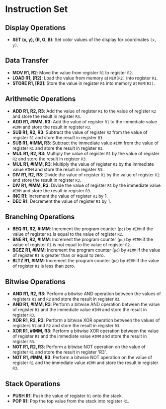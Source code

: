 # Instruction Set

## Display Operations
- **SET (x, y), (R, G, B)**: Set color values of the display for coordinates `(x, y)`.

## Data Transfer
- **MOV R1, R2**: Move the value from register `R1` to register `R2`.
- **LOAD R1, [R2]**: Load the value from memory at `MEM[R2]` into register `R1`.
- **STORE R1, [R2]**: Store the value in register `R1` into memory at `MEM[R2]`.

## Arithmetic Operations
- **ADD R1, R2, R3**: Add the value of register `R1` to the value of register `R2` and store the result in register `R3`.
- **ADD R1, #IMM, R3**: Add the value of register `R1` to the immediate value `#IMM` and store the result in register `R3`.
- **SUB R1, R2, R3**: Subtract the value of register `R2` from the value of register `R1` and store the result in register `R3`.
- **SUB R1, #IMM, R3**: Subtract the immediate value `#IMM` from the value of register `R1` and store the result in register `R3`.
- **MUL R1, R2, R3**: Multiply the value of register `R1` by the value of register `R2` and store the result in register `R3`.
- **MUL R1, #IMM, R3**: Multiply the value of register `R1` by the immediate value `#IMM` and store the result in register `R3`.
- **DIV R1, R2, R3**: Divide the value of register `R1` by the value of register `R2` and store the result in register `R3`.
- **DIV R1, #IMM, R3**: Divide the value of register `R1` by the immediate value `#IMM` and store the result in register `R3`.
- **INC R1**: Increment the value of register `R1` by 1.
- **DEC R1**: Decrement the value of register `R1` by 1.

## Branching Operations
- **BEQ R1, R2, #IMM**: Increment the program counter (`pc`) by `#IMM` if the value of register `R1` is equal to the value of register `R2`.
- **BNE R1, R2, #IMM**: Increment the program counter (`pc`) by `#IMM` if the value of register `R1` is not equal to the value of register `R2`.
- **BGEZ R1, #IMM**: Increment the program counter (`pc`) by `#IMM` if the value of register `R1` is greater than or equal to zero.
- **BLTZ R1, #IMM**: Increment the program counter (`pc`) by `#IMM` if the value of register `R1` is less than zero.

## Bitwise Operations
- **AND R1, R2, R3**: Perform a bitwise AND operation between the values of registers `R1` and `R2` and store the result in register `R3`.
- **AND R1, #IMM, R3**: Perform a bitwise AND operation between the value of register `R1` and the immediate value `#IMM` and store the result in register `R3`.
- **XOR R1, R2, R3**: Perform a bitwise XOR operation between the values of registers `R1` and `R2` and store the result in register `R3`.
- **XOR R1, #IMM, R3**: Perform a bitwise XOR operation between the value of register `R1` and the immediate value `#IMM` and store the result in register `R3`.
- **NOT R1, R2, R3**: Perform a bitwise NOT operation on the value of register `R1` and store the result in register 'R3'.
- **NOT R1, #IMM, R3**: Perform a bitwise NOT operation on the value of register `R1` and the immediate value `#IMM` and store the result in register `R3`.


## Stack Operations
- **PUSH R1**: Push the value of register `R1` onto the stack.
- **POP R1**: Pop the top value from the stack into register `R1`.
